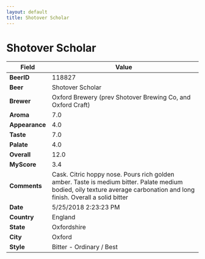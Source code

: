 ```yaml
---
layout: default
title: Shotover Scholar
---
```


# Shotover Scholar

| Field         | Value     |
|---------------|-----------|
| **BeerID** | 118827 |
| **Beer** | Shotover Scholar |
| **Brewer** | Oxford Brewery (prev Shotover Brewing Co, and Oxford Craft) |
| **Aroma** | 7.0 |
| **Appearance** | 4.0 |
| **Taste** | 7.0 |
| **Palate** | 4.0 |
| **Overall** | 12.0 |
| **MyScore** | 3.4 |
| **Comments** | Cask. Citric hoppy nose. Pours rich golden amber. Taste is medium bitter. Palate medium bodied, oily texture average carbonation and long finish. Overall a solid bitter  |
| **Date** | 5/25/2018 2:23:23 PM |
| **Country** | England |
| **State** | Oxfordshire |
| **City** | Oxford |
| **Style** | Bitter - Ordinary / Best |
